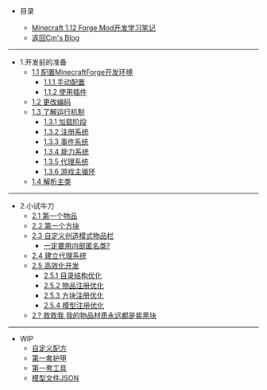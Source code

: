 * 目录

	* [Minecraft 1.12 Forge Mod开发学习笔记](README.md)
	* [返回Cm's Blog](http://cmmmmmm.com/)

***

* 1.开发前的准备
	* [1.1 配置MinecraftForge开发环境](README.md)
		* [1.1.1 手动配置](chapter-1/1.1/1.1.1.md)
		* [1.1.2 使用插件](chapter-1/1.1/1.1.2.md)
	* [1.2 更改编码](chapter-1/1.2.md)
	* [1.3 了解运行机制](chapter-1/1.3/README.md)
		* [1.3.1 加载阶段](chapter-1/1.3/1.3.1.md)
		* [1.3.2 注册系统](chapter-1/1.3/1.3.2.md)
	    * [1.3.3 事件系统](chapter-1/1.3/1.3.3.md)
	    * [1.3.4 能力系统](chapter-1/1.3/1.3.4.md)
	    * [1.3.5 代理系统](chapter-1/1.3/1.3.5.md)
	    * [1.3.6 游戏主循环](chapter-1/1.3/1.3.6.md)
	* [1.4 解析主类](chapter-1/1.4.md)

***

* 2.小试牛刀
	* [2.1 第一个物品](chapter-2/2.1.md)
	* [2.2 第一个方块](chapter-2/2.2.md)
	* [2.3 自定义创造模式物品栏](chapter-2/2.3/README.md)
		* [一定要用内部匿名类?](chapter-2/2.3/Anonymous%20Inner%20Class.md)
	* [2.4 建立代理系统](chapter-2/2.4.md)
	* [2.5 高效化开发](chapter-2/2.5/README.md)
		* [2.5.1 目录结构优化](chapter-2/2.5/2.5.1.md)
		* [2.5.2 物品注册优化](chapter-2/2.5/2.5.2.md)
	    * [2.5.3 方块注册优化](chapter-2/2.5/2.5.3.md)
	    * [2.5.4 模型注册优化](chapter-2/2.5/2.5.4.md)
	* [2.? 救救我,我的物品材质永远都是紫黑块](chapter-2/2.Missing%20Texture.md)

***

* WIP
	* [自定义配方](wip/zi-ding-yi-pei-fang.md)
	* [第一套护甲](wip/di-yi-tao-hu-jia-1.md)
	* [第一套工具](wip/di-yi-tao-gong-ju.md)
	* [模型文件JSON](wip/mo-xing-wen-jian-json.md)
